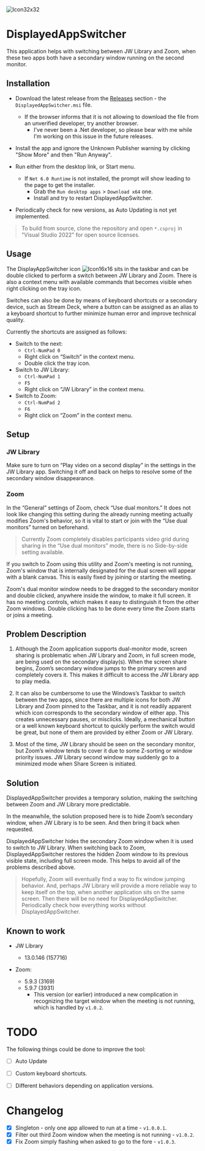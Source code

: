 ﻿![Icon32x32](https://user-images.githubusercontent.com/8169082/158886944-8b8e202b-2643-40c5-ba8e-555b157b62ea.png) 
# DisplayedAppSwitcher

This application helps with switching between JW Library and Zoom, when these two apps both have a secondary window running on the second monitor.

## Installation

* Download the latest release from the [Releases](https://github.com/viaart/DisplayedAppSwitcher/releases) section - the `DisplayedAppSwitcher.msi` file.
    * If the browser informs that it is not allowing to download the file from an unverified developer, try another browser.
        * I've never been a .Net developer, so please bear with me while I'm working on this issue in the future releases.
* Install the app and ignore the Unknown Publisher warning by clicking "Show More" and then "Run Anyway".
* Run either from the desktop link, or Start menu.
    * If `Net 6.0 Runtime` is not installed, the prompt will show leading to the page to get the installer.
        * Grab the `Run desktop apps` > `Download x64` one.
        * Install and try to restart DisplayedAppSwitcher.

* Periodically check for new versions, as Auto Updating is not yet implemented.

> To build from source, clone the repository and open `*.csproj` in  "Visual Studio 2022" for open source licenses.

## Usage 

The DisplayAppSwitcher icon ![Icon16x16](https://user-images.githubusercontent.com/8169082/158886879-f4c15271-7a35-477d-9edc-95f6185cb5f6.png) sits in the taskbar and can be double clicked to perform a switch between JW Library and Zoom. There is also a context menu with available commands that becomes visible when right clicking on the tray icon.

Switches can also be done by means of keyboard shortcuts or a secondary device, such as Stream Deck, where a button can be assigned as an alias to a keyboard shortcut to further minimize human error and improve technical quality.

Currently the shortcuts are assigned as follows:

* Switch to the next:
    * `Ctrl-NumPad 0`
	* Right click on “Switch” in the context menu.
    * Double click the tray icon.
* Switch to JW Library:
    * `Ctrl-NumPad 1`
    * `F5`
	* Right click on “JW Library” in the context menu.
* Switch to Zoom:
    * `Ctrl-NumPad 2` 
    * `F6`
    * Right click on “Zoom” in the context menu.


## Setup

### JW Library

Make sure to turn on “Play video on a second display” in the settings in the JW Library app. Switching it off and back on helps to resolve some of the secondary window disappearance.

### Zoom

In the “General” settings of Zoom, check “Use dual monitors.” It does not look like changing this setting during the already running meeting actually modifies Zoom's behavior, so it is vital to start or join with the “Use dual monitors” turned on beforehand.

> Currently Zoom completely disables participants video grid during sharing in the “Use dual monitors” mode, there is no Side-by-side setting available.

If you switch to Zoom using this utility and Zoom's meeting is not running, Zoom's window that is internally designated for the dual screen will appear with a blank canvas. This is easily fixed by joining or starting the meeting.

Zoom's dual monitor window needs to be dragged to the secondary monitor and double clicked, anywhere inside the window, to make it full screen. It has no meeting controls, which makes it easy to distinguish it from the other Zoom windows. Double clicking has to be done every time the Zoom starts or joins a meeting.

## Problem Description

1. Although the Zoom application supports dual-monitor mode, screen sharing is problematic when JW Library and Zoom, in full screen mode, are being used on the secondary display(s). When the screen share begins, Zoom’s secondary window jumps to the primary screen and completely covers it. This makes it difficult to access the JW Library app to play media.

2. It can also be cumbersome to use the Windows’s Taskbar to switch between the two apps, since there are multiple icons for both JW Library and Zoom pinned to the Taskbar, and it is not readily apparent which icon corresponds to the secondary window of either app. This creates unnecessary pauses, or misclicks. Ideally, a mechanical button or a well known keyboard shortcut to quickly perform the switch would be great, but none of them are provided by either Zoom or JW Library.

3. Most of the time, JW Library should be seen on the secondary monitor, but Zoom’s window tends to cover it due to some Z-sorting or window priority issues. JW Library second window may suddenly go to a minimized mode when Share Screen is initiated.

## Solution

DisplayedAppSwitcher provides a temporary solution, making the switching between Zoom and JW Library more predictable.

In the meanwhile, the solution proposed here is to hide Zoom’s secondary window, when JW Library is to be seen. And then bring it back when requested.

DisplayedAppSwitcher hides the secondary Zoom window when it is used to switch to JW Library. When switching back to Zoom, DisplayedAppSwitcher restores the hidden Zoom window to its previous visible state, including full screen mode. This helps to avoid all of the problems described above.

> Hopefully, Zoom will eventually find a way to fix window jumping behavior. And, perhaps JW Library will provide a more reliable way to keep itself on the top, when another application sits on the same screen. Then there will be no need for DisplayedAppSwitcher. Periodically check how everything works without DisplayedAppSwitcher.

## Known to work

* JW Library
    * 13.0.146 (157716)

* Zoom:
    * 5.9.3 (3169)
    * 5.9.7 (3931)
        * This version (or earlier) introduced a new complication in recognizing the target window when the meeting is not running, which is handled by `v1.0.2`.

# TODO

The following things could be done to improve the tool:

- [ ] Auto Update
- [ ] Custom keyboard shortcuts.
- [ ] Different behaviors depending on application versions.


# Changelog

- [x] Singleton - only one app allowed to run at a time - `v1.0.0.1`.
- [x] Filter out third Zoom window when the meeting is not running - `v1.0.2`.
- [x] Fix Zoom simply flashing when asked to go to the fore - `v1.0.3`.